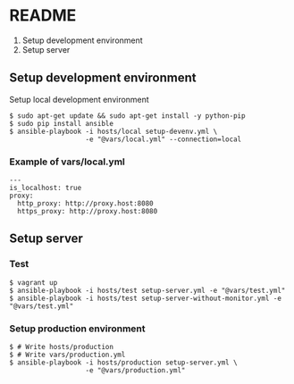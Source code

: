 # README

1. Setup development environment
2. Setup server

## Setup development environment

Setup local development environment

    $ sudo apt-get update && sudo apt-get install -y python-pip
    $ sudo pip install ansible
    $ ansible-playbook -i hosts/local setup-devenv.yml \
                       -e "@vars/local.yml" --connection=local

### Example of vars/local.yml

    ---
    is_localhost: true
    proxy:
      http_proxy: http://proxy.host:8080
      https_proxy: http://proxy.host:8080

## Setup server

### Test

    $ vagrant up
    $ ansible-playbook -i hosts/test setup-server.yml -e "@vars/test.yml"
    $ ansible-playbook -i hosts/test setup-server-without-monitor.yml -e "@vars/test.yml"

### Setup production environment

    $ # Write hosts/production
    $ # Write vars/production.yml
    $ ansible-playbook -i hosts/production setup-server.yml \
                       -e "@vars/production.yml"
